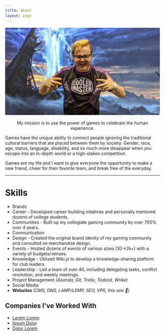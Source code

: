 ```yaml
---
title: About
layout: page
---
```

![Profile Image](/assets/images/prof.png)

<p style="text-align:center"><span class="evidence">My mission is to use the power of games to celebrate the human experience.</span></p>

Games have the unique ability to connect people ignoring the traditional cultural barriers that are placed between them by society. Gender, race, age, status, language, disability, and so much more disappear when you escape into an in-depth world or a high-stakes competition.

Games are my life and I want to give everyone the opportunity to make a new friend, cheer for their favorite team, and break free of the everyday.

---

# Skills
- Brands
- Career - Developed career-building initatives and personally mentored dozens of college students.
- Communities - Built up my collegiate gaming community by over 700% over 4 years.
- Communication
- Design - Created the original brand idenity of my gaming community and consulted on merchandise design.
- Events - Hosted dozens of events of various sizes (30->2k+) with a variety of budgets/venues.
- Knowledge - Utilized Wiki.js to develop a knowledge-sharing platform for club leaders.
- Leadership - Led a team of over 40, including delegating tasks, conflict resolution, and weekly meetings.
- Project Management *(Asanda, Git, Trello, Todoist, Wrike)*
- Social Media
- **Websites** *(CMS, DNS, LAMP/LEMP, SEO, VPS, this one 👀)*


<h2>Companies I've Worked With</h2>

<ul>
	<li><a href="https://github.com/">Lorem Lorem</a></li>
	<li><a href="https://github.com/">Ipsum Dolor</a></li>
	<li><a href="https://github.com/">Dolor Lorem</a></li>
</ul>
